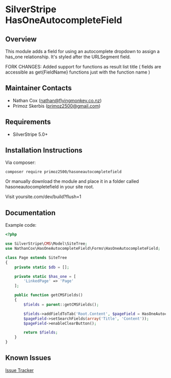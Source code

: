 SilverStripe HasOneAutocompleteField
===================================

Overview
--------------

This module adds a field for using an autocomplete dropdown to assign a has_one relationship. It's styled after the
URLSegment field.

FORK CHANGES: Added support for functions as result list title ( fields are accessible as get{FieldName} functions just
with the function name )


Maintainer Contacts
-------------------

* Nathan Cox (<nathan@flyingmonkey.co.nz>)
* Primoz Skerbis (<primoz2500@gmail.com>)

Requirements
------------

* SilverStripe 5.0+

Installation Instructions
-------------------------

Via composer:

```
composer require primoz2500/hasoneautocompletefield
```

Or manually download the module and place it in a folder called hasoneautocompletefield in your site root.

Visit yoursite.com/dev/build?flush=1

Documentation
-------------


Example code:

```php
<?php

use SilverStripe\CMS\Model\SiteTree;
use NathanCox\HasOneAutocompleteField\Forms\HasOneAutocompleteField;

class Page extends SiteTree
{
    private static $db = [];

    private static $has_one = [
        'LinkedPage' => 'Page'
    ];

    public function getCMSFields()
    {
        $fields = parent::getCMSFields();

        $fields->addFieldToTab('Root.Content', $pageField = HasOneAutocompleteField::create('LinkedPageID', 'Linked Page', 'Page', 'Title'));
        $pageField->setSearchFields(array('Title', 'Content'));
        $pageField->enableClearButton();

        return $fields;
    }
}

```

Known Issues
------------
[Issue Tracker](https://github.com/primoz2500/silverstripe-hasoneautocompletefield/issues)
